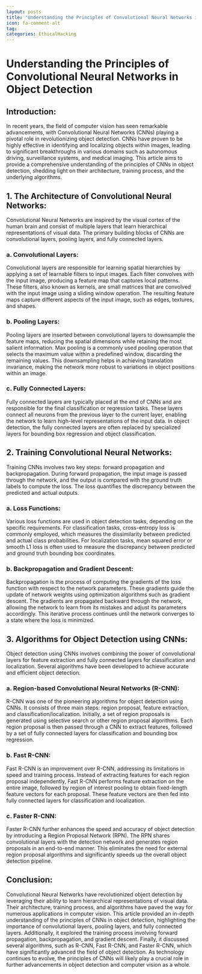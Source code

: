 ```yaml
---
layout: posts
title: "Understanding the Principles of Convolutional Neural Networks in Object Detection"
icon: fa-comment-alt
tag:      
categories: EthicalHacking
---
```



# Understanding the Principles of Convolutional Neural Networks in Object Detection

## Introduction:
In recent years, the field of computer vision has seen remarkable advancements, with Convolutional Neural Networks (CNNs) playing a pivotal role in revolutionizing object detection. CNNs have proven to be highly effective in identifying and localizing objects within images, leading to significant breakthroughs in various domains such as autonomous driving, surveillance systems, and medical imaging. This article aims to provide a comprehensive understanding of the principles of CNNs in object detection, shedding light on their architecture, training process, and the underlying algorithms.

## 1. The Architecture of Convolutional Neural Networks:
Convolutional Neural Networks are inspired by the visual cortex of the human brain and consist of multiple layers that learn hierarchical representations of visual data. The primary building blocks of CNNs are convolutional layers, pooling layers, and fully connected layers.

### a. Convolutional Layers:
Convolutional layers are responsible for learning spatial hierarchies by applying a set of learnable filters to input images. Each filter convolves with the input image, producing a feature map that captures local patterns. These filters, also known as kernels, are small matrices that are convolved with the input image using a sliding window operation. The resulting feature maps capture different aspects of the input image, such as edges, textures, and shapes.

### b. Pooling Layers:
Pooling layers are inserted between convolutional layers to downsample the feature maps, reducing the spatial dimensions while retaining the most salient information. Max pooling is a commonly used pooling operation that selects the maximum value within a predefined window, discarding the remaining values. This downsampling helps in achieving translation invariance, making the network more robust to variations in object positions within an image.

### c. Fully Connected Layers:
Fully connected layers are typically placed at the end of CNNs and are responsible for the final classification or regression tasks. These layers connect all neurons from the previous layer to the current layer, enabling the network to learn high-level representations of the input data. In object detection, the fully connected layers are often replaced by specialized layers for bounding box regression and object classification.

## 2. Training Convolutional Neural Networks:
Training CNNs involves two key steps: forward propagation and backpropagation. During forward propagation, the input image is passed through the network, and the output is compared with the ground truth labels to compute the loss. The loss quantifies the discrepancy between the predicted and actual outputs.

### a. Loss Functions:
Various loss functions are used in object detection tasks, depending on the specific requirements. For classification tasks, cross-entropy loss is commonly employed, which measures the dissimilarity between predicted and actual class probabilities. For localization tasks, mean squared error or smooth L1 loss is often used to measure the discrepancy between predicted and ground truth bounding box coordinates.

### b. Backpropagation and Gradient Descent:
Backpropagation is the process of computing the gradients of the loss function with respect to the network parameters. These gradients guide the update of network weights using optimization algorithms such as gradient descent. The gradients are propagated backward through the network, allowing the network to learn from its mistakes and adjust its parameters accordingly. This iterative process continues until the network converges to a state where the loss is minimized.

## 3. Algorithms for Object Detection using CNNs:
Object detection using CNNs involves combining the power of convolutional layers for feature extraction and fully connected layers for classification and localization. Several algorithms have been developed to achieve accurate and efficient object detection.

### a. Region-based Convolutional Neural Networks (R-CNN):
R-CNN was one of the pioneering algorithms for object detection using CNNs. It consists of three main steps: region proposal, feature extraction, and classification/localization. Initially, a set of region proposals is generated using selective search or other region proposal algorithms. Each region proposal is then passed through a CNN to extract features, followed by a set of fully connected layers for classification and bounding box regression.

### b. Fast R-CNN:
Fast R-CNN is an improvement over R-CNN, addressing its limitations in speed and training process. Instead of extracting features for each region proposal independently, Fast R-CNN performs feature extraction on the entire image, followed by region of interest pooling to obtain fixed-length feature vectors for each proposal. These feature vectors are then fed into fully connected layers for classification and localization.

### c. Faster R-CNN:
Faster R-CNN further enhances the speed and accuracy of object detection by introducing a Region Proposal Network (RPN). The RPN shares convolutional layers with the detection network and generates region proposals in an end-to-end manner. This eliminates the need for external region proposal algorithms and significantly speeds up the overall object detection pipeline.

## Conclusion:
Convolutional Neural Networks have revolutionized object detection by leveraging their ability to learn hierarchical representations of visual data. Their architecture, training process, and algorithms have paved the way for numerous applications in computer vision. This article provided an in-depth understanding of the principles of CNNs in object detection, highlighting the importance of convolutional layers, pooling layers, and fully connected layers. Additionally, it explored the training process involving forward propagation, backpropagation, and gradient descent. Finally, it discussed several algorithms, such as R-CNN, Fast R-CNN, and Faster R-CNN, which have significantly advanced the field of object detection. As technology continues to evolve, the principles of CNNs will likely play a crucial role in further advancements in object detection and computer vision as a whole.